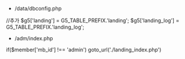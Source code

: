 - /data/dbconfig.php

//추가
$g5['landing'] = G5_TABLE_PREFIX.'landing';
$g5['landing_log'] = G5_TABLE_PREFIX.'landing_log';

- /adm/index.php

if($member['mb_id'] !== 'admin') goto_url('./landing_index.php')
